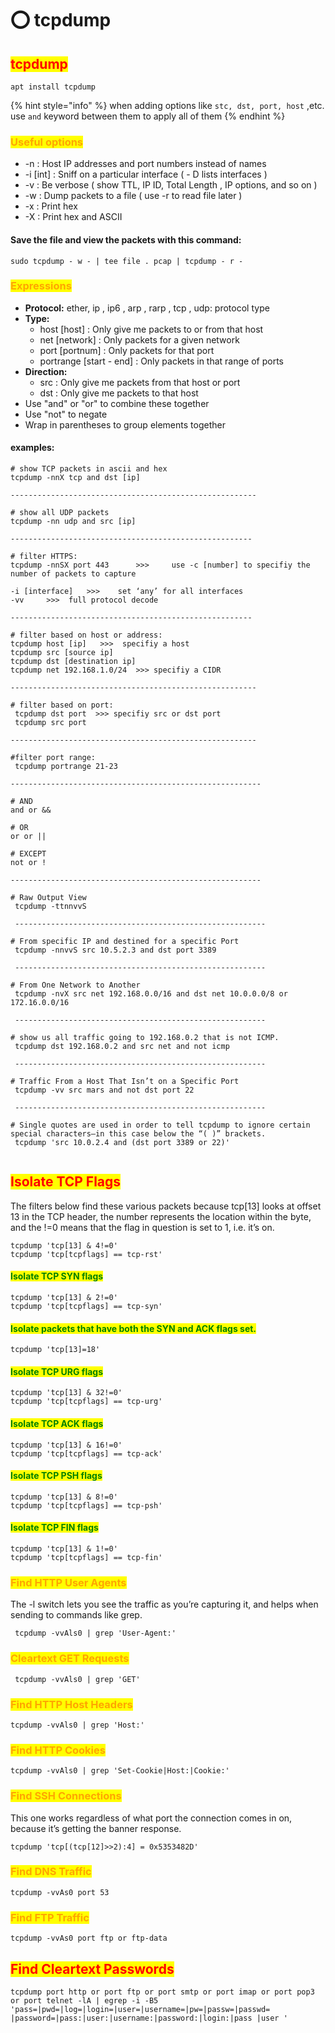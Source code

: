 # ⭕ tcpdump

## <mark style="color:red;">tcpdump</mark>

```
apt install tcpdump
```

{% hint style="info" %}
when adding options like `stc, dst, port, host` ,etc. use `and` keyword between them to apply all of them
{% endhint %}

### <mark style="color:orange;">Useful options</mark>

* \-n : Host IP addresses and port numbers instead of names
* \-i \[int] : Sniff on a particular interface ( - D lists interfaces )
* \-v : Be verbose ( show TTL, IP ID, Total Length , IP options, and so on )
* \-w : Dump packets to a file ( use -r to read file later )
* \-x : Print hex
* \-X : Print hex and ASCII

#### Save the file and view the packets with this command:

```
sudo tcpdump - w - | tee file . pcap | tcpdump - r -
```

### <mark style="color:orange;">Expressions</mark>

* **Protocol:** ether, ip , ip6 , arp , rarp , tcp , udp: protocol type
* **Type:**
  * host \[host] : Only give me packets to or from that host
  * net \[network] : Only packets for a given network
  * port \[portnum] : Only packets for that port
  * portrange \[start - end] : Only packets in that range of ports
* **Direction:**
  * src : Only give me packets from that host or port
  * dst : Only give me packets to that host
* Use "and" or "or" to combine these together
* Use "not" to negate
* Wrap in parentheses to group elements together

#### examples:

```
# show TCP packets in ascii and hex
tcpdump -nnX tcp and dst [ip]

-------------------------------------------------------

# show all UDP packets
tcpdump -nn udp and src [ip]

------------------------------------------------------

# filter HTTPS:
tcpdump -nnSX port 443      >>>     use -c [number] to specifiy the number of packets to capture

-i [interface]   >>>    set ‘any’ for all interfaces
-vv     >>>  full protocol decode

------------------------------------------------------

# filter based on host or address:
tcpdump host [ip]   >>>  specifiy a host
tcpdump src [source ip]
tcpdump dst [destination ip]
tcpdump net 192.168.1.0/24  >>> specifiy a CIDR

-------------------------------------------------------

# filter based on port:
 tcpdump dst port  >>> specifiy src or dst port
 tcpdump src port
 
-------------------------------------------------------

#filter port range:
 tcpdump portrange 21-23

--------------------------------------------------------

# AND
and or &&

# OR
or or ||

# EXCEPT
not or !

--------------------------------------------------------

# Raw Output View
 tcpdump -ttnnvvS
 
 --------------------------------------------------------
 
# From specific IP and destined for a specific Port
 tcpdump -nnvvS src 10.5.2.3 and dst port 3389
 
 --------------------------------------------------------
 
# From One Network to Another
 tcpdump -nvX src net 192.168.0.0/16 and dst net 10.0.0.0/8 or 172.16.0.0/16
 
 --------------------------------------------------------
 
# show us all traffic going to 192.168.0.2 that is not ICMP.
 tcpdump dst 192.168.0.2 and src net and not icmp
 
 --------------------------------------------------------
 
# Traffic From a Host That Isn’t on a Specific Port
 tcpdump -vv src mars and not dst port 22
 
 --------------------------------------------------------

# Single quotes are used in order to tell tcpdump to ignore certain special characters—in this case below the “( )” brackets.
 tcpdump 'src 10.0.2.4 and (dst port 3389 or 22)'
 
```

## <mark style="color:red;">Isolate TCP Flags</mark>

The filters below find these various packets because tcp\[13] looks at offset 13 in the TCP header, the number represents the location within the byte, and the !=0 means that the flag in question is set to 1, i.e. it’s on.

```
tcpdump 'tcp[13] & 4!=0'
tcpdump 'tcp[tcpflags] == tcp-rst'
```

#### <mark style="color:green;">Isolate TCP SYN flags</mark>

```
tcpdump 'tcp[13] & 2!=0'
tcpdump 'tcp[tcpflags] == tcp-syn'
```

#### <mark style="color:green;">Isolate packets that have both the SYN and ACK flags set.</mark>

```
tcpdump 'tcp[13]=18'
```

#### <mark style="color:green;">Isolate TCP URG flags</mark>

```
tcpdump 'tcp[13] & 32!=0'
tcpdump 'tcp[tcpflags] == tcp-urg'
```

#### <mark style="color:green;">Isolate TCP ACK flags</mark>

```
tcpdump 'tcp[13] & 16!=0'
tcpdump 'tcp[tcpflags] == tcp-ack'
```

#### <mark style="color:green;">Isolate TCP PSH flags</mark>

```
tcpdump 'tcp[13] & 8!=0'
tcpdump 'tcp[tcpflags] == tcp-psh'
```

#### <mark style="color:green;">Isolate TCP FIN flags</mark>

```
tcpdump 'tcp[13] & 1!=0'
tcpdump 'tcp[tcpflags] == tcp-fin'
```

### <mark style="color:orange;">Find HTTP User Agents</mark>

The -l switch lets you see the traffic as you’re capturing it, and helps when sending to commands like grep.

```
 tcpdump -vvAls0 | grep 'User-Agent:'
```

### <mark style="color:orange;">Cleartext GET Requests</mark>

```
 tcpdump -vvAls0 | grep 'GET'
```

### <mark style="color:orange;">Find HTTP Host Headers</mark>

```
tcpdump -vvAls0 | grep 'Host:'
```

### <mark style="color:orange;">Find HTTP Cookies</mark>

```
tcpdump -vvAls0 | grep 'Set-Cookie|Host:|Cookie:'
```

### <mark style="color:orange;">Find SSH Connections</mark>

This one works regardless of what port the connection comes in on, because it’s getting the banner response.

```
tcpdump 'tcp[(tcp[12]>>2):4] = 0x5353482D'
```

### <mark style="color:orange;">Find DNS Traffic</mark>

```
tcpdump -vvAs0 port 53
```

### <mark style="color:orange;">Find FTP Traffic</mark>

```
tcpdump -vvAs0 port ftp or ftp-data
```

## <mark style="color:red;">Find Cleartext Passwords</mark>

```
tcpdump port http or port ftp or port smtp or port imap or port pop3 or port telnet -lA | egrep -i -B5 'pass=|pwd=|log=|login=|user=|username=|pw=|passw=|passwd= |password=|pass:|user:|username:|password:|login:|pass |user '
```
